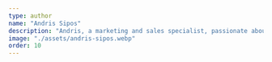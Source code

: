 ```yaml
---
type: author
name: "Andris Sipos"
description: "Andris, a marketing and sales specialist, passionate about game development and project management."
image: "./assets/andris-sipos.webp"
order: 10
---
```

